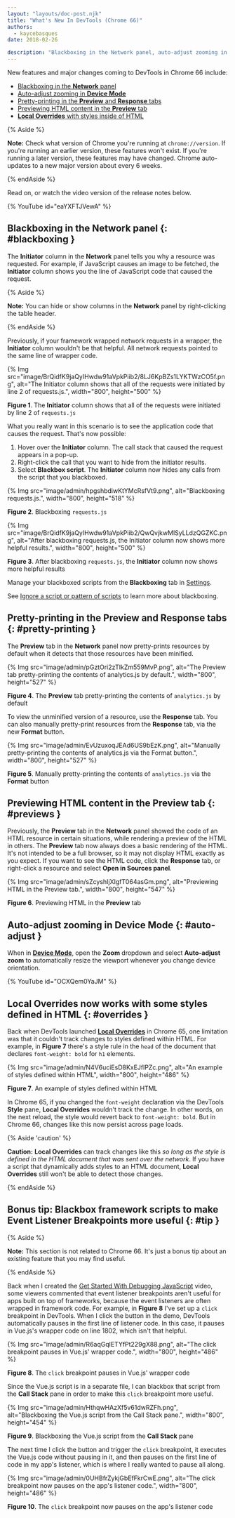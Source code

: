 ```yaml
---
layout: "layouts/doc-post.njk"
title: "What's New In DevTools (Chrome 66)"
authors:
  - kaycebasques
date: 2018-02-26

description: "Blackboxing in the Network panel, auto-adjust zooming in Device Mode, and more."
---
```


New features and major changes coming to DevTools in Chrome 66 include:

- [Blackboxing in the **Network** panel][1]
- [Auto-adjust zooming in **Device Mode**][2]
- [Pretty-printing in the **Preview** and **Response** tabs][3]
- [Previewing HTML content in the **Preview** tab][4]
- [**Local Overrides** with styles inside of HTML][5]

{% Aside %}

**Note:** Check what version of Chrome you're running at `chrome://version`. If you're running an
earlier version, these features won't exist. If you're running a later version, these features may
have changed. Chrome auto-updates to a new major version about every 6 weeks.

{% endAside %}

Read on, or watch the video version of the release notes below.

{% YouTube id="eaYXFTJVewA" %}

## Blackboxing in the Network panel {: #blackboxing }

The **Initiator** column in the **Network** panel tells you why a resource was requested. For
example, if JavaScript causes an image to be fetched, the **Initiator** column shows you the line of
JavaScript code that caused the request.

{% Aside %}

**Note:** You can hide or show columns in the **Network** panel by right-clicking the table header.

{% endAside %}

Previously, if your framework wrapped network requests in a wrapper, the **Initiator** column
wouldn't be that helpful. All network requests pointed to the same line of wrapper code.

{% Img src="image/BrQidfK9jaQyIHwdw91aVpkPiib2/8LJ6KpBZs1LYKTWzCO5f.png", alt="The Initiator column shows that all of the requests were initiated by line 2 of requests.js.", width="800", height="500" %}

**Figure 1**. The **Initiator** column shows that all of the requests were initiated by line 2 of
`requests.js`

What you really want in this scenario is to see the application code that causes the request. That's
now possible:

1.  Hover over the **Initiator** column. The call stack that caused the request appears in a pop-up.
2.  Right-click the call that you want to hide from the initiator results.
3.  Select **Blackbox script**. The **Initiator** column now hides any calls from the script that
    you blackboxed.

{% Img src="image/admin/hpgshbdiwKtYMcRsfVt9.png", alt="Blackboxing requests.js.", width="800", height="518" %}

**Figure 2**. Blackboxing `requests.js`

{% Img src="image/BrQidfK9jaQyIHwdw91aVpkPiib2/QwQvjkwMlSyLLdzQGZKC.png", alt="After blackboxing requests.js, the Initiator column now shows more helpful results.", width="800", height="500" %}

**Figure 3**. After blackboxing `requests.js`, the **Initiator** column now shows more helpful
results

Manage your blackboxed scripts from the **Blackboxing** tab in [Settings][6].

See [Ignore a script or pattern of scripts][7] to learn more about blackboxing.

## Pretty-printing in the Preview and Response tabs {: #pretty-printing }

The **Preview** tab in the **Network** panel now pretty-prints resources by default when it detects
that those resources have been minified.

{% Img src="image/admin/pGztOri2zTIkZm559MvP.png", alt="The Preview tab pretty-printing the contents of analytics.js by default.", width="800", height="527" %}

**Figure 4**. The **Preview** tab pretty-printing the contents of `analytics.js` by default

To view the unminified version of a resource, use the **Response** tab. You can also manually
pretty-print resources from the **Response** tab, via the new **Format** button.

{% Img src="image/admin/EvUzuxoqJEAd6US9bEzK.png", alt="Manually pretty-printing the contents of analytics.js via the Format button.", width="800", height="527" %}

**Figure 5**. Manually pretty-printing the contents of `analytics.js` via the **Format** button

## Previewing HTML content in the Preview tab {: #previews }

Previously, the **Preview** tab in the **Network** panel showed the code of an HTML resource in
certain situations, while rendering a preview of the HTML in others. The **Preview** tab now always
does a basic rendering of the HTML. It's not intended to be a full browser, so it may not display
HTML exactly as you expect. If you want to see the HTML code, click the **Response** tab, or
right-click a resource and select **Open in Sources panel**.

{% Img src="image/admin/sZcyshIjXIgfT064asGm.png", alt="Previewing HTML in the Preview tab.", width="800", height="547" %}

**Figure 6**. Previewing HTML in the **Preview** tab

## Auto-adjust zooming in Device Mode {: #auto-adjust }

When in [**Device Mode**][8], open the **Zoom** dropdown and select **Auto-adjust zoom** to
automatically resize the viewport whenever you change device orientation.

{% YouTube id="OCXQem0YaJM" %}

## Local Overrides now works with some styles defined in HTML {: #overrides }

Back when DevTools launched [**Local Overrides**][9] in Chrome 65, one limitation was that it
couldn't track changes to styles defined within HTML. For example, in **Figure 7** there's a style
rule in the `head` of the document that declares `font-weight: bold` for `h1` elements.

{% Img src="image/admin/N4V6uciEsD8KxEJflPZc.png", alt="An example of styles defined within HTML", width="800", height="486" %}

**Figure 7**. An example of styles defined within HTML

In Chrome 65, if you changed the `font-weight` declaration via the DevTools **Style** pane, **Local
Overrides** wouldn't track the change. In other words, on the next reload, the style would revert
back to `font-weight: bold`. But in Chrome 66, changes like this now persist across page loads.

{% Aside 'caution' %}

**Caution:** **Local Overrides** can track changes like this _so long as the style is defined in the
HTML document that was sent over the network_. If you have a script that dynamically adds styles to
an HTML document, **Local Overrides** still won't be able to detect those changes.

{% endAside %}

## Bonus tip: Blackbox framework scripts to make Event Listener Breakpoints more useful {: #tip }

{% Aside %}

**Note:** This section is not related to Chrome 66. It's just a bonus tip about an existing feature
that you may find useful.

{% endAside %}

Back when I created the [Get Started With Debugging JavaScript][10] video, some viewers commented
that event listener breakpoints aren't useful for apps built on top of frameworks, because the event
listeners are often wrapped in framework code. For example, in **Figure 8** I've set up a `click`
breakpoint in DevTools. When I click the button in the demo, DevTools automatically pauses in the
first line of listener code. In this case, it pauses in Vue.js's wrapper code on line 1802, which
isn't that helpful.

{% Img src="image/admin/R6aqGqlETYfPt229gX88.png", alt="The click breakpoint pauses in Vue.js' wrapper code.", width="800", height="486" %}

**Figure 8**. The `click` breakpoint pauses in Vue.js' wrapper code

Since the Vue.js script is in a separate file, I can blackbox that script from the **Call Stack**
pane in order to make this `click` breakpoint more useful.

{% Img src="image/admin/HthqwHAzXf5v61dwRZFh.png", alt="Blackboxing the Vue.js script from the Call Stack pane.", width="800", height="454" %}

**Figure 9**. Blackboxing the Vue.js script from the **Call Stack** pane

The next time I click the button and trigger the `click` breakpoint, it executes the Vue.js code
without pausing in it, and then pauses on the first line of code in my app's listener, which is
where I really wanted to pause all along.

{% Img src="image/admin/0UHBfrZykjGbEfFkrCwE.png", alt="The click breakpoint now pauses on the app's listener code.", width="800", height="486" %}

**Figure 10**. The `click` breakpoint now pauses on the app's listener code

[1]: #blackboxing
[2]: #auto-adjust
[3]: #pretty-printing
[4]: #previews
[5]: #overrides
[6]: /web/tools/chrome-devtools/ui#settings
[7]: /web/tools/chrome-devtools/javascript/reference#blackbox
[8]: /web/tools/chrome-devtools/device-mode
[9]: /web/updates/2018/01/devtools#overrides
[10]: https://youtu.be/H0XScE08hy8
[11]: https://www.google.com/chrome/browser/canary.html
[12]: /web/updates/2017/04/devtools-release-notes#coverage
[13]: /web/updates/2017/04/devtools-release-notes#screenshots
[14]: /web/updates/2017/04/devtools-release-notes#block-requests
[15]: /web/updates/2017/04/devtools-release-notes#async
[16]: /web/updates/2017/04/devtools-release-notes#command-menu
